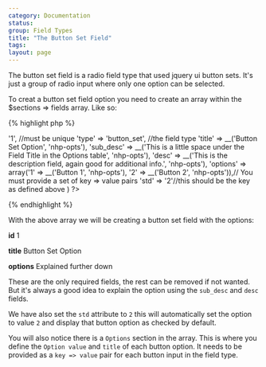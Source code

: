 ```yaml
---
category: Documentation
status: 
group: Field Types
title: "The Button Set Field"
tags: 
layout: page
---
```


The button set field is a radio field type that used jquery ui button sets. It's just a group of radio input where only one option can be selected.

To creat a button set field option you need to create an array within the $sections => fields array. Like so:

{% highlight php %}
<?php
array(
    'id' => '1', //must be unique
    'type' => 'button_set', //the field type
    'title' => __('Button Set Option', 'nhp-opts'),
    'sub_desc' => __('This is a little space under the Field Title in the Options table', 'nhp-opts'),
    'desc' => __('This is the description field, again good for additional info.', 'nhp-opts'),
    'options' => array('1' => __('Button 1', 'nhp-opts'), '2' => __('Button 2', 'nhp-opts')),// You must provide a set of key => value pairs
    'std' => '2'//this should be the key as defined above
    )
?>
{% endhighlight %}

With the above array we will be creating a button set field with the options:

**id** 1

**title** Button Set Option

**options** Explained further down


These are the only required fields, the rest can be removed if not wanted. But it's always a good idea to explain the option using the ```sub_desc``` and ```desc``` fields.


We have also set the ```std``` attribute to ```2``` this will automatically set the option to value ```2``` and display that button option as checked by default.

You will also notice there is a ```Options``` section in the array. This is where you define the ```Option value``` and ```title``` of each button option. It needs to be provided as a ```key => value``` pair for each button input in the field type.